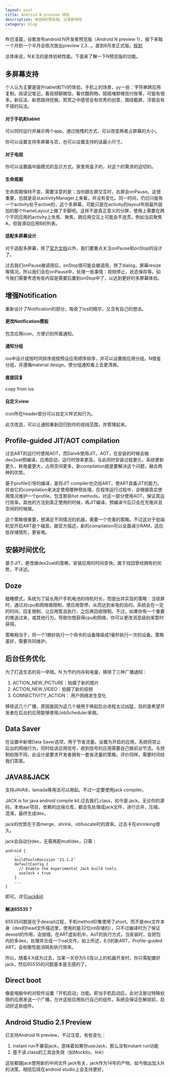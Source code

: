 ```yaml
---
layout: post
title: Android N preview 体验
description: 体验N的预览版，记录新特性
category: blog
---
```


昨日凌晨，谷歌发布android N开发者预览版（Android N preview 1），接下来每一个月到一个半月会依次放出preview 2,3...。直到8月发正式版。[规划](https://developer.android.com/intl/zh-cn/preview/overview.html)

总体来说，N关注的是体验和性能。下面来了解一下N预览版的功能。

## 多屏幕支持

个人认为主要是提升tablet和TV的体验。手机上的场景，yy一些：字符串跨应用复制，阅读记笔记，看视频聊微信，看优酷购物，陌陌堵脖微信付账等，可能有很多。新玩法、新思路待挖掘，冥冥之中感觉会有优秀的创意，围绕截屏，浮窗会有不错的玩法。

#### 对于手机和tablet

可以同时运行并展示两个app。通过拖拽的方式，可以改变两者占屏幕的大小。

你可以设置支持多屏幕与否，也可以设置支持的话最小尺寸。

#### 对于电视

你可以设置画中画模式的显示方式。家里用盒子的，对这个的需求的迫切的。

#### 生命周期

生命周期保持不变。需要注意的是：当你跟左屏交互时，右屏会onPause。这很重要，也就是说从activityManager上来看，并没有变化。同一时间，仍旧只能有一个activity处于active的，这个多屏幕，可能只是在activity的layout布局最外层加的那个frameLayout上做了手脚吧。这样不是真正意义的分屏，使用上需要在两个不同应用的activity上失焦、聚焦，跨应用交互上可能会不连贯。例如当前聚焦A，但我滑动应用B的列表。

#### 适配多屏幕设计

对于适配多屏幕，除了[官方文档](https://developer.android.com/intl/zh-cn/preview/features/multi-window.html#configuring)以外，我们要重点关注onPause和onStop的设计了。

过去我们onPause被调用后，onStop很可能会被调用，除了dialog，屏幕resize等情况。所以我们会在onPause中，处理一些事情：视频停止，状态保存等。如今我们需要考虑有些内容是需要后置到onStop中了，以达到更好的多屏幕体验。

## 增强Notification

重新设计了Notification的部分，吸收了ios的精华，又含有自己的想法。

#### 更改Notification模板

包含应用icon，方便识别所属通知。

#### 通知分组

ios中设计成按时间排序或按预设应用顺序排序，并可以设置按应用分组。N借鉴分组，并遵循material design，使分组通知看上去更清爽。

#### 直接回复

copy from ios

#### 自定义view

icon所在header部分可以自定义样式和行为。

此次改造，可以让通知重新回归到你的视线范围，并管理起来。

## Profile-guided JIT/AOT compilation

过去ART的运行时使用AOT，而Dalvik使用JIT。AOT，在安装的时候会做dex2oat预编译，应用启动，运行时效率更高，与此同时安装过程更久，系统更新更久，耗电量更大，占用空间更多。新compilation就是要解决这个问题，融合两种的优势。

基于profile引导的编译，是将JIT compiler也交给ART，使ART具备JIT的能力。并由它的compilation来决定使用哪种预处理。在程序运行过程中，会根据真实使用情况维护一个profile，包含那些hot methods，对这一部分使用AOT，保证其运行效率。其他的方法到真正使用的时候，再JIT编译。预编译今后只会在充电并且空闲的时候做。

这个策略很重要，想满足不同情况的机器，需要一个完善的策略。不过这对于低端机型开启ART是个福音。据官方描述，新的compilation可以全面减少RAM，适应低存储情形，更省电。

## 安装时间优化

基于JIT，更改做dex2oat的策略，安装应用的时间变快。属于找回曾经拥有的优势，不详述。

## Doze

瞌睡模式，系统为了延长用户手机电池的待机时长，而提出并实现的策略：当锁屏时，通过对cpu和网络做限制，使应用暂停，从而达到省电的目的。系统会在一定的时间，回复限制，让应用暂且执行，之后再回收限制。不过，如果你有一个重要的推送过来，或其他行为，导致你想获得cpu和网络，你可以更改消息级别来暂时获得。

策略相当于，将一个1微妙执行一个命令的设备降级成1毫秒执行一次的设备。策略虽好，需要共同维护。

## 后台任务优化

为了打造生态的另一举措。N 为节约内存和电量，移除了三种广播通知：

1. ACTION_NEW_PICTURE：拍摄了新的图片
2. ACTION_NEW_VIDEO：拍摄了新的视频
3. CONNECTIVITY_ACTION： 用户网络发生变化

移除这几个广播，原因是因为这几个被用于唤起后台进程太过凶猛，目的是希望开发者在后台的应用能够使用JobScheduler来做。

## Data Saver

在设置中新增Data Saver选项，用于节省流量。设置为开启的应用，系统将禁止后台的网络行为，同时给该应用信号，收到信号的应用需要自己做前台节流。与控制权限不同，此设计是要求开发者拥有一套省流量的策略。评价同样，需要时间给我们答案。

## JAVA8&JACK

支持JAVA8，lamada等用法可以用起。不过一定要使用jack compiler。

JACK is for java android compile kit.过去我们.class，如今是.jack。无论你的源码，本地aar项目，依赖的远端仓库，都会先处理成jack文件，进行合并，压缩，混淆，最终生成dex。

jack的优势在于其merge、shrink、obfuscate时的效率。过去卡在shrinking很久。

jack会自动分dex，无需再配mutlidex，只需：

```
android {
    ...
    buildToolsRevision ‘21.1.2’
    defaultConfig {
      // Enable the experimental Jack build tools.
      useJack = true
    }
    ...
}
```

即可。详见[jack&jill](http://tools.android.com/tech-docs/jackandjill)

#### 解决65535？

65535问题是在于dexopt过程，手机methodID集使用了short。而不是dex文件本身（dex的head文件描述里，使用的是32位int存储的），只不过编译时为了保证dexopt的作用，会抛错。在ART虚拟机中，AoT的执行方式，当安装时，会把包内的多dex，处理并合成一个oat文件。如上所述，6.0的新ART，Profile-guided ART，会权衡性能消耗和执行效率。

所以，随着4.X成为过去，当某一天你为5.0及以上的机器开发时，你只需配置好jack，然后65535的问题基本是无感的了。

## Direct boot

像是电脑中的对软件设置「开机启动」功能。即当手机启动后，会对注册过特殊权限的应用发送一个广播，允许这些应用执行自己的组件。系统会保证在解锁前，启动好这些组件。

## Android Studio 2.1 Preview

已支持Android N preview，不过注意，有些变化：

1. instant run不兼容jack，意味着如果你useJack，那么没有instant run功能
2. 基于读.class的工具会失效（如Mockito，link）

这些都跟jack使用新的中间文件.jack有关，jack作为14年的产物，如今做出加入N的决策，相信后续在android studio上会支持更好。


[RogerAce]:    http://lirenlong.github.io  "RogerAce"
[heidy]:  http://zhihuidalian.com "Heidy"

